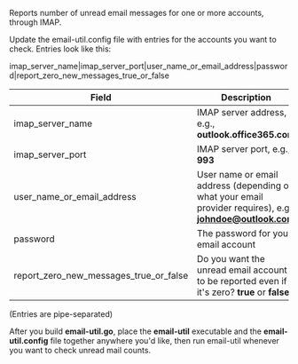 Reports number of unread email messages for one or more accounts, through IMAP.

Update the email-util.config file with entries for the accounts you want to check.  Entries look like this:

imap_server_name|imap_server_port|user_name_or_email_address|password|report_zero_new_messages_true_or_false


Field | Description
---------|----------
imap_server_name | IMAP server address, e.g., **outlook.office365.com**
imap_server_port | IMAP server port, e.g., **993**
user_name_or_email_address | User name or email address (depending on what your email provider requires), e.g., **johndoe@outlook.com**
password | The password for your email account
report_zero_new_messages_true_or_false | Do you want the unread email account to be reported even if it's zero?  **true** or **false**

(Entries are pipe-separated)

After you build **email-util.go**, place the **email-util** executable and the **email-util.config** file together anywhere you'd like, then run email-util whenever you want to check unread mail counts.
